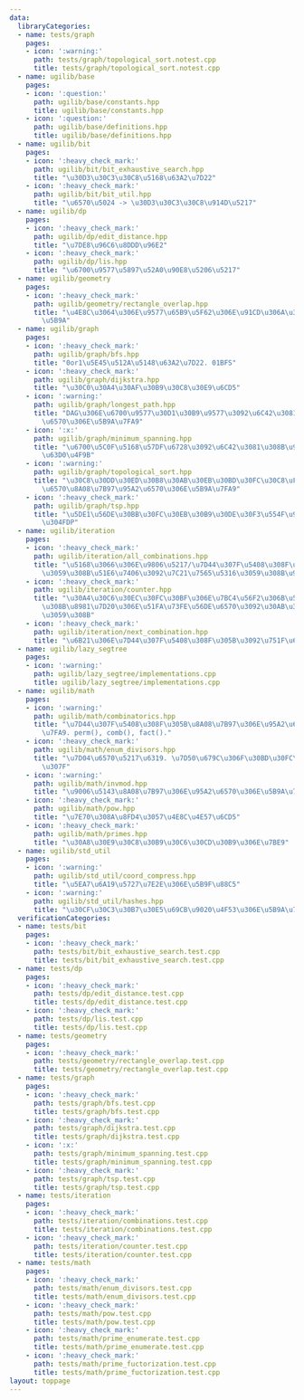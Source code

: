 ```yaml
---
data:
  libraryCategories:
  - name: tests/graph
    pages:
    - icon: ':warning:'
      path: tests/graph/topological_sort.notest.cpp
      title: tests/graph/topological_sort.notest.cpp
  - name: ugilib/base
    pages:
    - icon: ':question:'
      path: ugilib/base/constants.hpp
      title: ugilib/base/constants.hpp
    - icon: ':question:'
      path: ugilib/base/definitions.hpp
      title: ugilib/base/definitions.hpp
  - name: ugilib/bit
    pages:
    - icon: ':heavy_check_mark:'
      path: ugilib/bit/bit_exhaustive_search.hpp
      title: "\u30D3\u30C3\u30C8\u5168\u63A2\u7D22"
    - icon: ':heavy_check_mark:'
      path: ugilib/bit/bit_util.hpp
      title: "\u6570\u5024 -> \u30D3\u30C3\u30C8\u914D\u5217"
  - name: ugilib/dp
    pages:
    - icon: ':heavy_check_mark:'
      path: ugilib/dp/edit_distance.hpp
      title: "\u7DE8\u96C6\u8DDD\u96E2"
    - icon: ':heavy_check_mark:'
      path: ugilib/dp/lis.hpp
      title: "\u6700\u9577\u5897\u52A0\u90E8\u5206\u5217"
  - name: ugilib/geometry
    pages:
    - icon: ':heavy_check_mark:'
      path: ugilib/geometry/rectangle_overlap.hpp
      title: "\u4E8C\u3064\u306E\u9577\u65B9\u5F62\u306E\u91CD\u306A\u308A\u3092\u5224\
        \u5B9A"
  - name: ugilib/graph
    pages:
    - icon: ':heavy_check_mark:'
      path: ugilib/graph/bfs.hpp
      title: "0or1\u5E45\u512A\u5148\u63A2\u7D22. 01BFS"
    - icon: ':heavy_check_mark:'
      path: ugilib/graph/dijkstra.hpp
      title: "\u30C0\u30A4\u30AF\u30B9\u30C8\u30E9\u6CD5"
    - icon: ':warning:'
      path: ugilib/graph/longest_path.hpp
      title: "DAG\u306E\u6700\u9577\u30D1\u30B9\u9577\u3092\u6C42\u3081\u308B\u95A2\
        \u6570\u306E\u5B9A\u7FA9"
    - icon: ':x:'
      path: ugilib/graph/minimum_spanning.hpp
      title: "\u6700\u5C0F\u5168\u57DF\u6728\u3092\u6C42\u3081\u308B\u95A2\u6570\u3092\
        \u63D0\u4F9B"
    - icon: ':warning:'
      path: ugilib/graph/topological_sort.hpp
      title: "\u30C8\u30DD\u30ED\u30B8\u30AB\u30EB\u30BD\u30FC\u30C8\uFF0C\u5165\u6B21\
        \u6570\u8A08\u7B97\u95A2\u6570\u306E\u5B9A\u7FA9"
    - icon: ':heavy_check_mark:'
      path: ugilib/graph/tsp.hpp
      title: "\u5DE1\u56DE\u30BB\u30FC\u30EB\u30B9\u30DE\u30F3\u554F\u984C\u3092\u89E3\
        \u304FDP"
  - name: ugilib/iteration
    pages:
    - icon: ':heavy_check_mark:'
      path: ugilib/iteration/all_combinations.hpp
      title: "\u5168\u3066\u306E\u9806\u5217/\u7D44\u307F\u5408\u308F\u305B\u306B\u5BFE\
        \u3059\u308B\u51E6\u7406\u3092\u7C21\u7565\u5316\u3059\u308B\u95A2\u6570"
    - icon: ':heavy_check_mark:'
      path: ugilib/iteration/counter.hpp
      title: "\u30A4\u30C6\u30EC\u30FC\u30BF\u306E\u7BC4\u56F2\u306B\u542B\u307E\u308C\
        \u308B\u8981\u7D20\u306E\u51FA\u73FE\u56DE\u6570\u3092\u30AB\u30A6\u30F3\u30C8\
        \u3059\u308B"
    - icon: ':heavy_check_mark:'
      path: ugilib/iteration/next_combination.hpp
      title: "\u6B21\u306E\u7D44\u307F\u5408\u308F\u305B\u3092\u751F\u6210\u3059\u308B"
  - name: ugilib/lazy_segtree
    pages:
    - icon: ':warning:'
      path: ugilib/lazy_segtree/implementations.cpp
      title: ugilib/lazy_segtree/implementations.cpp
  - name: ugilib/math
    pages:
    - icon: ':warning:'
      path: ugilib/math/combinatorics.hpp
      title: "\u7D44\u307F\u5408\u308F\u305B\u8A08\u7B97\u306E\u95A2\u6570\u306E\u5B9A\
        \u7FA9. perm(), comb(), fact()."
    - icon: ':heavy_check_mark:'
      path: ugilib/math/enum_divisors.hpp
      title: "\u7D04\u6570\u5217\u6319. \u7D50\u679C\u306F\u30BD\u30FC\u30C8\u6E08\
        \u307F"
    - icon: ':warning:'
      path: ugilib/math/invmod.hpp
      title: "\u9006\u5143\u8A08\u7B97\u306E\u95A2\u6570\u306E\u5B9A\u7FA9. invmod()."
    - icon: ':heavy_check_mark:'
      path: ugilib/math/pow.hpp
      title: "\u7E70\u308A\u8FD4\u3057\u4E8C\u4E57\u6CD5"
    - icon: ':heavy_check_mark:'
      path: ugilib/math/primes.hpp
      title: "\u30A8\u30E9\u30C8\u30B9\u30C6\u30CD\u30B9\u306E\u7BE9"
  - name: ugilib/std_util
    pages:
    - icon: ':warning:'
      path: ugilib/std_util/coord_compress.hpp
      title: "\u5EA7\u6A19\u5727\u7E2E\u306E\u5B9F\u88C5"
    - icon: ':warning:'
      path: ugilib/std_util/hashes.hpp
      title: "\u30CF\u30C3\u30B7\u30E5\u69CB\u9020\u4F53\u306E\u5B9A\u7FA9"
  verificationCategories:
  - name: tests/bit
    pages:
    - icon: ':heavy_check_mark:'
      path: tests/bit/bit_exhaustive_search.test.cpp
      title: tests/bit/bit_exhaustive_search.test.cpp
  - name: tests/dp
    pages:
    - icon: ':heavy_check_mark:'
      path: tests/dp/edit_distance.test.cpp
      title: tests/dp/edit_distance.test.cpp
    - icon: ':heavy_check_mark:'
      path: tests/dp/lis.test.cpp
      title: tests/dp/lis.test.cpp
  - name: tests/geometry
    pages:
    - icon: ':heavy_check_mark:'
      path: tests/geometry/rectangle_overlap.test.cpp
      title: tests/geometry/rectangle_overlap.test.cpp
  - name: tests/graph
    pages:
    - icon: ':heavy_check_mark:'
      path: tests/graph/bfs.test.cpp
      title: tests/graph/bfs.test.cpp
    - icon: ':heavy_check_mark:'
      path: tests/graph/dijkstra.test.cpp
      title: tests/graph/dijkstra.test.cpp
    - icon: ':x:'
      path: tests/graph/minimum_spanning.test.cpp
      title: tests/graph/minimum_spanning.test.cpp
    - icon: ':heavy_check_mark:'
      path: tests/graph/tsp.test.cpp
      title: tests/graph/tsp.test.cpp
  - name: tests/iteration
    pages:
    - icon: ':heavy_check_mark:'
      path: tests/iteration/combinations.test.cpp
      title: tests/iteration/combinations.test.cpp
    - icon: ':heavy_check_mark:'
      path: tests/iteration/counter.test.cpp
      title: tests/iteration/counter.test.cpp
  - name: tests/math
    pages:
    - icon: ':heavy_check_mark:'
      path: tests/math/enum_divisors.test.cpp
      title: tests/math/enum_divisors.test.cpp
    - icon: ':heavy_check_mark:'
      path: tests/math/pow.test.cpp
      title: tests/math/pow.test.cpp
    - icon: ':heavy_check_mark:'
      path: tests/math/prime_enumerate.test.cpp
      title: tests/math/prime_enumerate.test.cpp
    - icon: ':heavy_check_mark:'
      path: tests/math/prime_fuctorization.test.cpp
      title: tests/math/prime_fuctorization.test.cpp
layout: toppage
---
```

